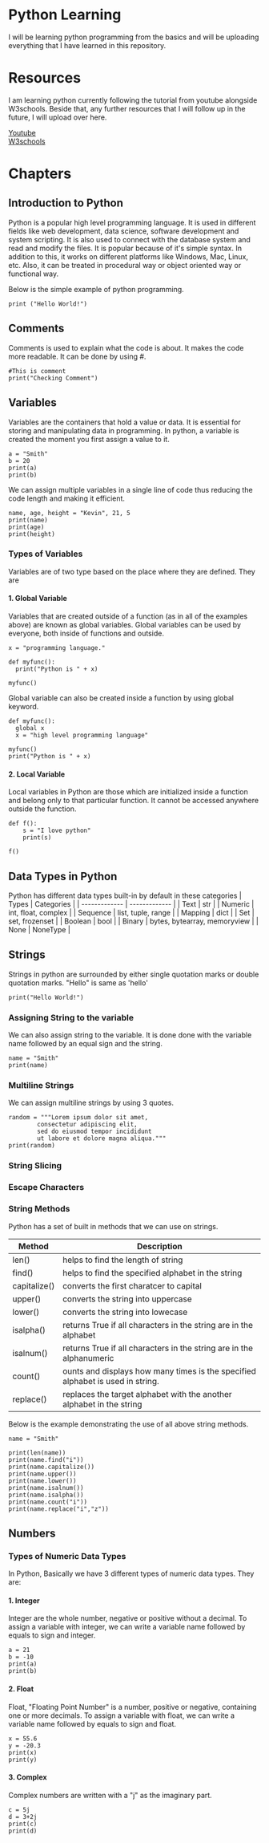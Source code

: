 # Python Learning
I will be learning python programming from the basics and will be uploading everything that I have learned in this repository.
# Resources
I am learning python currently following the tutorial from youtube alongside W3schools. Beside that, any further resources that I will follow up in the future, I will upload over here.

<a href="https://youtu.be/XKHEtdqhLK8?si=pwxzVEKWyC3vqEFV)https://youtu.be/XKHEtdqhLK8?si=pwxzVEKWyC3vqEFV">Youtube</a> <br>
<a href = "https://www.w3schools.com/python/default.asp"> W3schools</a>
# Chapters
## Introduction to Python 
Python is a popular high level programming language. It is used in different fields like web development, data science, software development and system scripting. It is also used to connect with the database system and read and modify the files. It is popular because of it's simple syntax. In addition to this, it works on different platforms like Windows, Mac, Linux, etc. Also, it can be treated in procedural way or object oriented way or functional way.

Below is the simple example of python programming.

```
print ("Hello World!")
```
## Comments
Comments is used to explain what the code is about. It makes the code more readable. It can be done by using #.
```
#This is comment
print("Checking Comment")
```
## Variables
Variables are the containers that hold a value or data. It is essential for storing and manipulating data in programming. In python, a variable is created the moment you first assign a value to it.
```
a = "Smith"
b = 20
print(a)
print(b)
```
We can assign multiple variables in a single line of code thus reducing the code length and making it efficient.
```
name, age, height = "Kevin", 21, 5
print(name)
print(age)
print(height)
```
### Types of Variables
Variables are of two type based on the place where they are defined. They are
#### 1. Global Variable
   
Variables that are created outside of a function (as in all of the examples above) are known as global variables. Global variables can be used by everyone, both inside of functions and outside.
```
x = "programming language."

def myfunc():
  print("Python is " + x)

myfunc()
```
Global variable can also be created inside a function by using global keyword.
```
def myfunc():
  global x
  x = "high level programming language"

myfunc()
print("Python is " + x)
```
#### 2. Local Variable
   
Local variables in Python are those which are initialized inside a function and belong only to that particular function. It cannot be accessed anywhere outside the function.
```
def f():
    s = "I love python"
    print(s)

f()
```
## Data Types in Python

Python has different data types built-in by default in these categories
| Types        | Categories |
| ------------- | ------------- |
| Text | str |
| Numeric | int, float, complex |
| Sequence | list, tuple, range |
| Mapping | dict |
| Set | set, frozenset |
| Boolean | bool |
| Binary | bytes, bytearray, memoryview |
| None | NoneType |

## Strings
Strings in python are surrounded by either single quotation marks or double quotation marks.
"Hello" is same as 'hello'
```
print("Hello World!")
```
### Assigning String to the variable
We can also assign string to the variable. It is done done with the variable name followed by an equal sign and the string.
```
name = "Smith"
print(name)
```
### Multiline Strings
We can assign multiline strings by using 3 quotes.
```
random = """Lorem ipsum dolor sit amet,
        consectetur adipiscing elit,
        sed do eiusmod tempor incididunt
        ut labore et dolore magna aliqua."""
print(random)
```
### String Slicing
### Escape Characters
### String Methods
Python has a set of built in methods that we can use on strings.

| Method        | Description |
| ------------- | ------------- |
| len()  | helps to find the length of string |
| find()  | helps to find the specified alphabet in the string  |
| capitalize()  | converts the first charatcer to capital |
| upper()  | converts the string into uppercase  |
| lower()  | converts the string into lowecase  |
| isalpha()  | returns True if all characters in the string are in the alphabet  |
| isalnum()  | returns True if all characters in the string are in the alphanumeric  |
| count()  | ounts and displays how many times is the specified alphabet is used in string.  |
| replace()  | replaces the target alphabet with the another alphabet in the string  |

Below is the example demonstrating the use of all above string methods.
```
name = "Smith"

print(len(name))
print(name.find("i"))
print(name.capitalize())
print(name.upper())
print(name.lower())
print(name.isalnum())
print(name.isalpha())
print(name.count("i"))
print(name.replace("i","z"))
```

## Numbers
### Types of Numeric Data Types
In Python, Basically we have 3 different types of numeric data types. They are:
 #### 1. Integer

Integer are the whole number, negative or positive without a decimal. To assign a variable with integer, we can write a variable name followed by equals to sign and integer.
```
a = 21
b = -10
print(a)
print(b)
```
  #### 2. Float
Float, "Floating Point Number" is a number, positive or negative, containing one or more decimals. To assign a variable with float, we can write a variable name followed by equals to sign and float. 
```
x = 55.6
y = -20.3
print(x)
print(y)
```
#### 3. Complex
Complex numbers are written with a "j" as the imaginary part.
```
c = 5j
d = 3+2j
print(c)
print(d)
```













